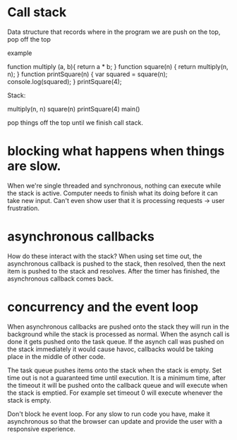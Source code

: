 # Call stack
Data structure that records where in the program we are
push on the top, pop off the top

example

function multiply (a, b){
  return a * b;
}
function square(n) {
  return multiply(n, n);
}
function printSquare(n) {
  var squared = square(n);
  console.log(squared);
}
printSquare(4);

Stack:

multiply(n, n)
square(n)
printSquare(4)
main()

pop things off the top until we finish call stack.

# blocking what happens when things are slow.
When we're single threaded and synchronous, nothing can execute while the stack is active. Computer needs to finish what its doing before it can take new input. Can't even show user that it is processing requests -> user frustration.

# asynchronous callbacks
How do these interact with the stack?
When using set time out, the asynchronous callback is pushed to the stack, then resolved, then the next item is pushed to the stack and resolves. After the timer has finished, the asynchronous callback comes back.

# concurrency and the event loop
When asynchronous callbacks are pushed onto the stack they will run in the background while the stack is processed as normal. When the asynch call is done it gets pushed onto the task queue. If the asynch call was pushed on the stack immediately it would cause havoc, callbacks would be taking place in the middle of other code.

The task queue pushes items onto the stack when the stack is empty.
Set time out is not a guaranteed time until execution. It is a minimum time, after the timeout it will be pushed onto the callback queue and will execute when the stack is emptied. For example set timeout 0 will execute whenever the stack is empty.

Don't block he event loop. For any slow to run code you have, make it asynchronous so that the browser can update and provide the user with a responsive experience.
